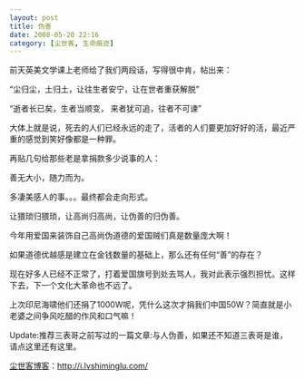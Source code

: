 ```yaml
---
layout: post
title: 伪善
date: 2008-05-20 22:16
category: [尘世客, 生命痕迹]
---
```

前天英美文学课上老师给了我们两段话，写得很中肯，帖出来：

“尘归尘，土归土，让往生者安宁，让在世者重获解脱”

“逝者长已矣，生者当顺变， 来者犹可追，往者不可谏”

大体上就是说，死去的人们已经永远的走了，活者的人们要更加好好的活，最近严重的感觉到笑好像都是一种罪。

再贴几句给那些老是拿捐款多少说事的人：

善无大小，随力而为。

多凄美感人的事。。。最终都会走向形式。

让猥琐归猥琐，让高尚归高尚，让伪善的归伪善。

今年用爱国来装饰自己高尚伪道德的爱国贼们真是数量庞大啊！

如果道德优越感是建立在金钱数量的基础上，那么还有任何“善”的存在？

现在好多人已经不正常了，打着爱国旗号到处去骂人，我对此表示强烈担忧。这样下去，下一个文化大革命也不远了。

上次印尼海啸他们还捐了1000W呢，凭什么这次才捐我们中国50W？简直就是小老婆之间争风吃醋的作风和口气嘛！

Update:推荐三表哥之前写过的一篇文章:与人伪善，如果还不知道三表哥是谁，请点这里还有这里。

<a href="http://i.lvshiminglu.com/">尘世客博客</a>：<a href="http://i.lvshiminglu.com/">http://i.lvshiminglu.com/</a>

